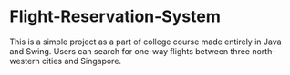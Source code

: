 # Flight-Reservation-System
This is a simple project as a part of college course made entirely in Java and Swing. Users can search for one-way flights between three north-western cities and Singapore. 
